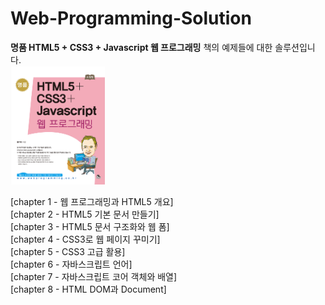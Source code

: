 # Web-Programming-Solution
<b>명품 HTML5 + CSS3 + Javascript 웹 프로그래밍</b> 책의 예제들에 대한 솔루션입니다.<br>
<img src="book.png" width="30%" height="30%">

[chapter 1 - 웹 프로그래밍과 HTML5 개요]<br>
[chapter 2 - HTML5 기본 문서 만들기]<br>
[chapter 3 - HTML5 문서 구조화와 웹 폼]<br>
[chapter 4 - CSS3로 웹 페이지 꾸미기]<br>
[chapter 5 - CSS3 고급 활용]<br>
[chapter 6 - 자바스크립트 언어]<br>
[chapter 7 - 자바스크립트 코어 객체와 배열]<br>
[chapter 8 - HTML DOM과 Document]<br>

